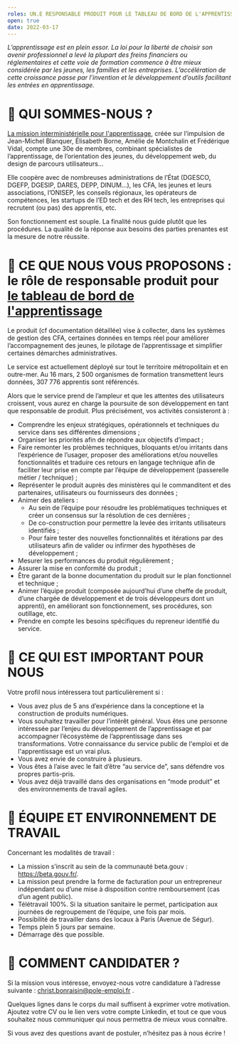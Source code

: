```yaml
---
roles: UN.E RESPONSABLE PRODUIT POUR LE TABLEAU DE BORD DE L'APPRENTISSAGE
open: true
date: 2022-03-17
---
```

*L’apprentissage est en plein essor. La loi pour la liberté de choisir son avenir professionnel a levé la plupart des freins financiers ou réglementaires et cette voie de formation commence à être mieux considérée par les jeunes, les familles et les entreprises. L’accélération de cette croissance passe par l’invention et le développement d’outils facilitant les entrées en apprentissage.*



# 👋 QUI SOMMES-NOUS ?
[La mission interministérielle pour l'apprentissage](https://mission-apprentissage.gitbook.io/general/), créée sur l’impulsion de Jean-Michel Blanquer, Élisabeth Borne, Amélie de Montchalin et Frédérique Vidal, compte une 30e de membres, combinant spécialistes de l’apprentissage, de l’orientation des jeunes, du développement web, du design de parcours utilisateurs… 

Elle coopère avec de nombreuses administrations de l’État (DGESCO, DGEFP, DGESIP, DARES, DEPP, DINUM…), les CFA, les jeunes et leurs associations, l’ONISEP, les conseils régionaux, les opérateurs de compétences, les startups de l’ED tech et des RH tech, les entreprises qui recrutent (ou pas) des apprentis, etc. 

Son fonctionnement est souple. La finalité nous guide plutôt que les procédures. La qualité de la réponse aux besoins des parties prenantes est la mesure de notre réussite.



# 🤝 CE QUE NOUS VOUS PROPOSONS : le rôle de responsable produit pour [le tableau de bord de l'apprentissage](https://beta.gouv.fr/startups/tdb-apprentissage.html)

Le produit (cf documentation détaillée) vise à collecter, dans les systèmes de gestion des CFA, certaines données en temps réel pour améliorer l’accompagnement des jeunes, le pilotage de l’apprentissage et simplifier certaines démarches administratives.

Le service est actuellement déployé sur tout le territoire métropolitain et en outre-mer. Au 16 mars, 2 500 organismes de formation transmettent leurs données, 307 776 apprentis sont référencés.

Alors que le service prend de l’ampleur et que les attentes des utilisateurs croissent, vous aurez en charge la poursuite de son développement en tant que responsable de produit. Plus précisément, vos activités consisteront à :
* Comprendre les enjeux stratégiques, opérationnels et techniques du service dans ses différentes dimensions ;
* Organiser les priorités afin de répondre aux objectifs d’impact ;
* Faire remonter les problèmes techniques, bloquants et/ou irritants dans l’expérience de l’usager, proposer des améliorations et/ou nouvelles fonctionnalités et traduire ces retours en langage technique afin de faciliter leur prise en compte par l’équipe de développement (passerelle métier / technique) ;
* Représenter le produit auprès des ministères qui le commanditent et des partenaires, utilisateurs ou fournisseurs des données ;
* Animer des ateliers :
  * Au sein de l’équipe pour résoudre les problématiques techniques et créer un consensus sur la résolution de ces dernières ;
  * De co-construction pour permettre la levée des irritants utilisateurs identifiés ;
  * Pour faire tester des nouvelles fonctionnalités et itérations par des utilisateurs afin de valider ou infirmer des hypothèses de développement ;
* Mesurer les performances du produit régulièrement ;
* Assurer la mise en conformité du produit ;
* Être garant de la bonne documentation du produit sur le plan fonctionnel et technique ;
* Animer l’équipe produit (composée aujourd’hui d’une cheffe de produit, d’une chargée de développement et de trois développeurs dont un apprenti), en améliorant son fonctionnement, ses procédures, son outillage, etc.
* Prendre en compte les besoins spécifiques du repreneur identifié du service.



# 🔎 CE QUI EST IMPORTANT POUR NOUS

Votre profil nous intéressera tout particulièrement si :
* Vous avez plus de 5 ans d’expérience dans la conceptione et la construction de produits numériques.
* Vous souhaitez travailler pour l’intérêt général. Vous êtes une personne intéressée par l’enjeu du développement de l’apprentissage et par accompagner l’écosystème de l’apprentissage dans ses transformations. Votre connaissance du service public de l'emploi et de l'apprentissage est un vrai plus.
* Vous avez envie de construire à plusieurs.
* Vous êtes à l’aise avec le fait d’être “au service de”, sans défendre vos propres partis-pris.
* Vous avez déjà travaillé dans des organisations en “mode produit” et des environnements de travail agiles.



# 📌 ÉQUIPE ET ENVIRONNEMENT DE TRAVAIL

Concernant les modalités de travail : 
* La mission s’inscrit au sein de la communauté beta.gouv : https://beta.gouv.fr/.
* La mission peut prendre la forme de facturation pour un entrepreneur indépendant ou d’une mise à disposition contre remboursement (cas d’un agent public).
* Télétravail 100%. Si la situation sanitaire le permet, participation aux journées de regroupement de l’équipe, une fois par mois.
* Possibilité de travailler dans des locaux à Paris (Avenue de Ségur).
* Temps plein 5 jours par semaine.
* Démarrage dès que possible.



# 🚀 COMMENT CANDIDATER ?

Si la mission vous intéresse, envoyez-nous votre candidature à l’adresse suivante : christ.bonraisin@pole-emploi.fr .
 
Quelques lignes dans le corps du mail suffisent à exprimer votre motivation. Ajoutez votre CV ou le lien vers votre compte Linkedin, et tout ce que vous souhaitez nous communiquer qui nous permettra de mieux vous connaître.

Si vous avez des questions avant de postuler, n’hésitez pas à nous écrire !


